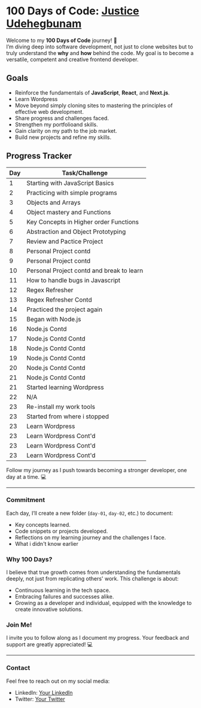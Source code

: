 # 100 Days of Code: [Justice Udehegbunam](https://github.com/Justice-Udehegbunam)

Welcome to my **100 Days of Code** journey! 🚀  
I’m diving deep into software development, not just to clone websites but to truly understand the **why** and **how** behind the code. My goal is to become a versatile, competent and creative frontend developer.

## Goals

- Reinforce the fundamentals of **JavaScript**, **React**, and **Next.js**.
- Learn Wordpress
- Move beyond simply cloning sites to mastering the principles of effective web development.
- Share progress and challenges faced.
- Strengthen my portfolioand skills.
- Gain clarity on my path to the job market.
- Build new projects and refine my skills.

## Progress Tracker

| Day | Task/Challenge                            |
| --- | ----------------------------------------- |
| 1   | Starting with JavaScript Basics           |
| 2   | Practicing with simple programs           |
| 3   | Objects and Arrays                        |
| 4   | Object mastery and Functions              |
| 5   | Key Concepts in Higher order Functions    |
| 6   | Abstraction and Object Prototyping        |
| 7   | Review and Pactice Project                |
| 8   | Personal Project contd                    |
| 9   | Personal Project contd                    |
| 10  | Personal Project contd and break to learn |
| 11  | How to handle bugs in Javascript          |
| 12  | Regex Refresher                           |
| 13  | Regex Refresher Contd                     |
| 14  | Practiced the project again               |
| 15  | Began with Node.js                        |
| 16  | Node.js Contd                             |
| 17  | Node.js Contd Contd                       |
| 18  | Node.js Contd Contd                       |
| 19  | Node.js Contd Contd                       |
| 20  | Node.js Contd Contd                       |
| 21  | Node.js Contd Contd                       |
| 21  | Started learning Wordpress                |
| 22  | N/A                                       |
| 23  | Re-install my work tools                  |
| 23  | Started from where i stopped              |
| 23  | Learn Wordpress                           |
| 23  | Learn Wordpress Cont'd                    |
| 23  | Learn Wordpress Cont'd                    |
| 23  | Learn Wordpress Cont'd                    |

Follow my journey as I push towards becoming a stronger developer, one day at a time. 💻

---

### Commitment

Each day, I’ll create a new folder (`day-01`, `day-02`, etc.) to document:

- Key concepts learned.
- Code snippets or projects developed.
- Reflections on my learning journey and the challenges I face.
- What i didn't know earlier

### Why 100 Days?

I believe that true growth comes from understanding the fundamentals deeply, not just from replicating others' work. This challenge is about:

- Continuous learning in the tech space.
- Embracing failures and successes alike.
- Growing as a developer and individual, equipped with the knowledge to create innovative solutions.

### Join Me!

I invite you to follow along as I document my progress. Your feedback and support are greatly appreciated! 💻

---

### Contact

Feel free to reach out on my social media:

- LinkedIn: [Your LinkedIn](https://www.linkedin.com/in/justice-udehegbunam/)
- Twitter: [Your Twitter](https://x.com/FavouredJustice)
